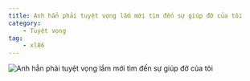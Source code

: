 ```yaml
---
title: Anh hẳn phải tuyệt vọng lắm mới tìm đến sự giúp đỡ của tôi
category: 
    - Tuyệt vọng
tag:
    - xl86
---
```

![Anh hẳn phải tuyệt vọng lắm mới tìm đến sự giúp đỡ của tôi](/476180768_1039931674606612_431358449314639095_n.jpg "Anh hẳn phải tuyệt vọng lắm mới tìm đến sự giúp đỡ của tôi")